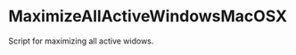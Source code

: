 MaximizeAllActiveWindowsMacOSX
==============================

Script for maximizing all active widows.
